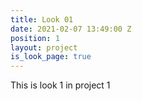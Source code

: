 ```yaml
---
title: Look 01
date: 2021-02-07 13:49:00 Z
position: 1
layout: project
is_look_page: true
---
```


This is look 1 in project 1
